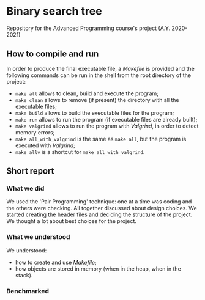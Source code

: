 # Binary search tree 
Repository for the Advanced Programming course's project (A.Y. 2020-2021)

## How to compile and run
In order to produce the final executable file, a *Makefile* is provided
and the following commands can be run in the shell from the root directory
of the project:
- `make all` allows to clean, build and execute the program;
- `make clean` allows to remove (if present) the directory with all the
executable files;
- `make build` allows to build the executable files for the program;
- `make run` allows to run the program (if executable files are already built);
- `make valgrind` allows to run the program with *Valgrind*, in order to detect
  memory errors;
- `make all_with_valgrind` is the same as `make all`, but the program is executed
  with *Valgrind*;
- `make allv` is a shortcut for `make all_with_valgrind`.

## Short report
### What we did
We used the 'Pair Programming' technique: one at a time was coding and the others
were checking. All together discussed about design choices.
We started creating the header files and deciding the structure of the project.
We thought a lot about best choices for the project.
### What we understood
We understood:
- how to create and use *Makefile*;
- how objects are stored in memory (when in the heap, when in the stack).
### Benchmarked
